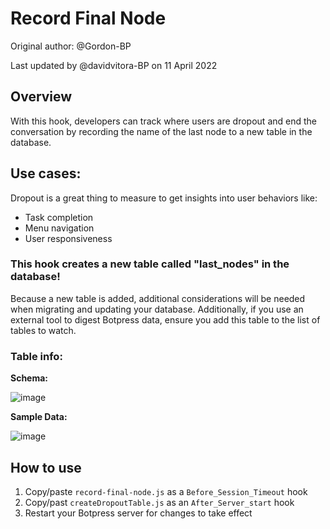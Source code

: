 # Record Final Node

Original author: @Gordon-BP 

Last updated by @davidvitora-BP on 11 April 2022

## Overview
With this hook, developers can track where users are dropout and end the conversation by recording the name of the last node to a new table in the database.

## Use cases:
Dropout is a great thing to measure to get insights into user behaviors like:
* Task completion
* Menu navigation
* User responsiveness

### This hook creates a new table called "last_nodes" in the database!
Because a new table is added, additional considerations will be needed when migrating and updating your database. Additionally, if you use an external tool to digest Botpress data, ensure you add this table to the list of tables to watch.

### Table info:

**Schema:**

![image](https://user-images.githubusercontent.com/77560236/149194794-9b45bf70-cd12-4dda-a04c-ff50727014b7.png)

**Sample Data:**

![image](https://user-images.githubusercontent.com/77560236/149194735-11b3305d-62bb-448f-b93a-5b91e6f94a73.png)


## How to use
1. Copy/paste `record-final-node.js` as a `Before_Session_Timeout` hook
2. Copy/past `createDropoutTable.js` as an `After_Server_start` hook
3. Restart your Botpress server for changes to take effect
